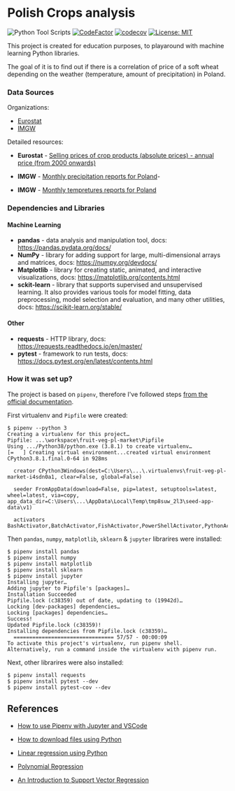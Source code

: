 # Polish Crops analysis
![Python Tool Scripts](https://github.com/wkrzywiec/polish-crops/workflows/Python%20Tool%20Scripts/badge.svg) [![CodeFactor](https://www.codefactor.io/repository/github/wkrzywiec/polish-crops/badge)](https://www.codefactor.io/repository/github/wkrzywiec/polish-crops) [![codecov](https://codecov.io/gh/wkrzywiec/polish-crops/branch/master/graph/badge.svg)](https://codecov.io/gh/wkrzywiec/polish-crops) [![License: MIT](https://img.shields.io/badge/License-MIT-yellow.svg)](https://opensource.org/licenses/MIT)

This project is created for education purposes, to playaround with machine learning Python libraries.

The goal of it is to find out if there is a correlation of price of a soft wheat depending on the weather (temperature, amount of precipitation) in Poland.

### Data Sources

Organizations:

* [Eurostat](https://ec.europa.eu/eurostat/data/database)
* [IMGW](https://danepubliczne.imgw.pl)

Detailed resources:

* **Eurostat** - [Selling prices of crop products (absolute prices) - annual price (from 2000 onwards)](https://ec.europa.eu/eurostat/data/database?p_p_id=NavTreeportletprod_WAR_NavTreeportletprod_INSTANCE_nPqeVbPXRmWQ&p_p_lifecycle=0&p_p_state=pop_up&p_p_mode=view&p_p_col_id=column-2&p_p_col_pos=1&p_p_col_count=2&_NavTreeportletprod_WAR_NavTreeportletprod_INSTANCE_nPqeVbPXRmWQ_nodeInfoService=true&nodeId=98243)

* **IMGW** - [Monthly precipitation reports for Poland](https://dane.imgw.pl/data/dane_pomiarowo_obserwacyjne/dane_meteorologiczne/miesieczne/opad/)- 

* **IMGW** - [Monthly tempretures reports for Poland](https://dane.imgw.pl/data/dane_pomiarowo_obserwacyjne/dane_meteorologiczne/miesieczne/klimat/)

### Dependencies and Libraries

#### Machine Learning

* **pandas** - data analysis and manipulation tool, docs: https://pandas.pydata.org/docs/
* **NumPy** - library for adding support for large, multi-dimensional arrays and matrices, docs: https://numpy.org/devdocs/
* **Matplotlib** - library for creating static, animated, and interactive visualizations, docs: https://matplotlib.org/contents.html
* **sckit-learn** - library that supports supervised and unsupervised learning. It also provides various tools for model fitting, data preprocessing, model selection and evaluation, and many other utilities, docs: https://scikit-learn.org/stable/

#### Other

* **requests** - HTTP library, docs: https://requests.readthedocs.io/en/master/
* **pytest** - framework to run tests, docs: https://docs.pytest.org/en/latest/contents.html

### How it was set up?

The project is based on `pipenv`, therefore I've followed steps [from the official documentation](https://pipenv-fork.readthedocs.io/en/latest/basics.html).

First virtualenv and `Pipfile` were created:
```console
$ pipenv --python 3
Creating a virtualenv for this project…
Pipfile: ...\workspace\fruit-veg-pl-market\Pipfile
Using .../Python38/python.exe (3.8.1) to create virtualenv…
[=   ] Creating virtual environment...created virtual environment CPython3.8.1.final.0-64 in 928ms

  creator CPython3Windows(dest=C:\Users\...\.virtualenvs\fruit-veg-pl-market-i4sdn0a1, clear=False, global=False)

  seeder FromAppData(download=False, pip=latest, setuptools=latest, wheel=latest, via=copy, app_data_dir=C:\Users\...\AppData\Local\Temp\tmp8suw_2l3\seed-app-data\v1)

  activators BashActivator,BatchActivator,FishActivator,PowerShellActivator,PythonActivator,XonshActivator
```

Then `pandas`, `numpy`, `matplotlib`,  `sklearn` & `jupyter` librarires were installed:

```console
$ pipenv install pandas
$ pipenv install numpy
$ pipenv install matplotlib
$ pipenv install sklearn
$ pipenv install jupyter
Installing jupyter…
Adding jupyter to Pipfile's [packages]…
Installation Succeeded
Pipfile.lock (c38359) out of date, updating to (19942d)…
Locking [dev-packages] dependencies…
Locking [packages] dependencies…
Success!
Updated Pipfile.lock (c38359)!
Installing dependencies from Pipfile.lock (c38359)…
  ================================ 57/57 - 00:00:09
To activate this project's virtualenv, run pipenv shell.
Alternatively, run a command inside the virtualenv with pipenv run.
```

Next, other librarires were also installed:

```console
$ pipenv install requests
$ pipenv install pytest --dev
$ pipenv install pytest-cov --dev
```

## References

* [How to use Pipenv with Jupyter and VSCode](https://towardsdatascience.com/how-to-use-pipenv-with-jupyter-and-vscode-ae0e970df486)

* [How to download files using Python](https://towardsdatascience.com/how-to-download-files-using-python-ffbca63beb5c)

* [Linear regression using Python](https://towardsdatascience.com/linear-regression-using-python-b136c91bf0a2)

* [Polynomial Regression](https://towardsdatascience.com/polynomial-regression-bbe8b9d97491)

* [An Introduction to Support Vector Regression](https://towardsdatascience.com/an-introduction-to-support-vector-regression-svr-a3ebc1672c2)